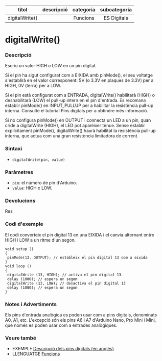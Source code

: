 
| títol | descripció   | categoria  | subcategoria        |
| :---: | :----------: | :--------: | :-----------------: |
| digitalWrite() | | Funcions | ES Digitals |

# digitalWrite()

### Descripció

Escriu un valor HIGH o LOW en un pin digital.

Si el pin ha sigut configurat com a EIXIDA amb pinMode(), el seu voltatge s'establirà en el valor corresponent: 5V (o 3.3V en plaques de 3.3V) per a HIGH, 0V (terra) per a LOW.

Si el pin està configurat com a ENTRADA, digitalWrite() habilitarà (HIGH) o deshabilitarà (LOW) el pull-up intern en el pin d'entrada. Es recomana establir pinMode() en INPUT_PULLUP per a habilitar la resistència pull-up interna. Consulte el tutorial Pins digitals per a obtindre més informació.

Si no configura pinMode() en OUTPUT i connecta un LED a un pin, quan cride a digitalWrite (HIGH), el LED pot aparéixer tènue. Sense establir explícitament pinMode(), digitalWrite() haurà habilitat la resistència pull-up interna, que actua com una gran resistència limitadora de corrent.

### Sintaxi

* `digitalWrite(pin, value)`

### Paràmetres

* `pin`: el número de pin d'Arduino.
* `value`: HIGH o LOW.

### Devolucions

Res

### Codi d'exemple

El codi converteix el pin digital 13 en una EIXIDA i el canvia alternant entre HIGH i LOW a un ritme d'un segon.

```
void setup ()
{
 pinMode(13, OUTPUT); // estableix el pin digital 13 com a eixida
}
void loop ()
{
 digitalWrite (13, HIGH); // activa el pin digital 13
 delay (1000); // espera un segon
 digitalWrite (13, LOW); // desactiva el pin digital 13
 delay (1000); // espera un segon
}
```

### Notes i Advertiments

Els pins d'entrada analògica es poden usar com a pins digitals, denominats A0, A1, etc. L'excepció són els pins A6 i A7 d'Arduino Nano, Pro Mini i Mini, que només es poden usar com a entrades analògiques.

### Veure també

* EXEMPLE [Descripció dels pins digitals (en anglés)](http://arduino.cc/en/Tutorial/DigitalPins)  
* LLENGUATGE [Funcions](../Funcions.md)
